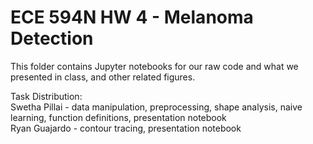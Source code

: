 # ECE 594N HW 4 - Melanoma Detection

This folder contains Jupyter notebooks for our raw code and what we presented in class, and other related figures.

Task Distribution: <br />
Swetha Pillai - data manipulation, preprocessing, shape analysis, naive learning, function definitions, presentation notebook <br />
Ryan Guajardo - contour tracing, presentation notebook <br />
